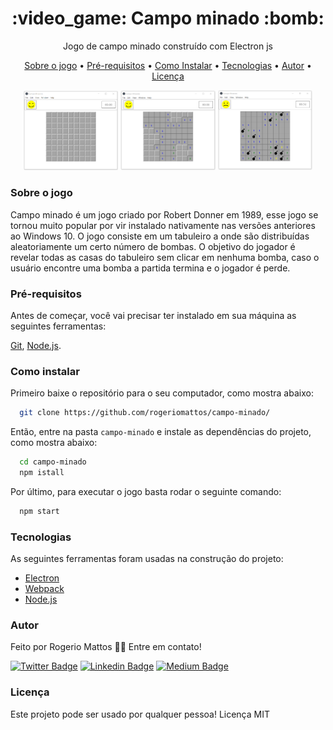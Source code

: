 <h1 align="center">:video_game: Campo minado :bomb:</h1>
<p align="center">Jogo de campo minado construído com Electron js</p>

<p align="center">
  <a href="#sobre-o-jogo">Sobre o jogo</a> •
  <a href="#pré-requisitos">Pré-requisitos</a> • 
  <a href="#como-instalar">Como Instalar</a> •
  <a href="#tecnologias">Tecnologias</a> •
  <a href="#autor">Autor</a> •
  <a href="#licença">Licença</a>
</p>

<p align="center">
  
  <img width="30%" src="./demos/1_tela_inicial.PNG" />

  <img  width="30%" src="./demos/2_tela_jogando.PNG" />
  
  <img  width="30%" src="./demos/3_tela_final.PNG" />
</p>

### Sobre o jogo
Campo minado é um jogo criado por Robert Donner em 1989, esse jogo se tornou muito popular por vir instalado nativamente nas versões anteriores ao Windows 10. O jogo consiste em um tabuleiro a onde são distribuídas aleatoriamente um certo número de bombas. O objetivo do jogador é revelar todas as casas do tabuleiro sem clicar em nenhuma bomba, caso o usuário encontre uma bomba a partida termina e o jogador é perde.

### Pré-requisitos
Antes de começar, você vai precisar ter instalado em sua máquina as seguintes ferramentas:

[Git](https://git-scm.com), [Node.js](https://nodejs.org/en/). 

### Como instalar
Primeiro baixe o repositório para o seu computador, como mostra abaixo:
```bash
  git clone https://github.com/rogeriomattos/campo-minado/
```

Então, entre na pasta ``campo-minado`` e instale as dependências do projeto, como mostra abaixo:
```bash
  cd campo-minado
  npm istall
```

Por último, para executar o jogo basta rodar o seguinte comando:
```bash
  npm start
```

### Tecnologias

As seguintes ferramentas foram usadas na construção do projeto:

- [Electron](https://www.electronjs.org/)
- [Webpack](https://webpack.js.org/)
- [Node.js](https://nodejs.org/en/)


### Autor

Feito por Rogerio Mattos 👋🏽 Entre em contato!

[![Twitter Badge](https://img.shields.io/badge/twitter-%231DA1F2.svg?&style=for-the-badge&logo=twitter&logoColor=white)](https://twitter.com/DevRogerio) 
[![Linkedin Badge](https://img.shields.io/badge/linkedin-%230077B5.svg?&style=for-the-badge&logo=linkedin&logoColor=white)](https://www.linkedin.com/in/rogerio-almeida-de-mattos/) 
[![Medium Badge](https://img.shields.io/badge/medium-%2312100E.svg?&style=for-the-badge&logo=medium&logoColor=white)](https://medium.com/rogeriomattos)




### Licença
Este projeto pode ser usado por qualquer pessoa! Licença MIT

